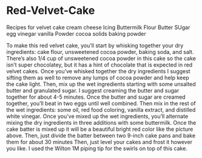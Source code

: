 # Red-Velvet-Cake
Recipes for velvet cake
cream cheese Icing Buttermilk Flour Butter SUgar egg vinegar vanilla Powder cocoa solids baking powder

To make this red velvet cake, you’ll start by whisking together your dry ingredients: cake flour, unsweetened cocoa powder, baking soda, and salt. There’s also 1/4 cup of unsweetened cocoa powder in this cake so the cake isn’t super chocolatey, but it has a hint of chocolate that is expected in red velvet cakes. Once you’ve whisked together the dry ingredients I suggest sifting them as well to remove any lumps of cocoa powder and help keep the cake light. Then, mix up the wet ingredients starting with some unsalted butter and granulated sugar. I suggest creaming the butter and sugar together for about 4-5 minutes. Once the butter and sugar are creamed together, you’ll beat in two eggs until well combined. Then mix in the rest of the wet ingredients: some oil, red food coloring, vanilla extract, and distilled white vinegar. Once you’ve mixed up the wet ingredients, you’ll alternate mixing the dry ingredients in three additions with some buttermilk. Once the cake batter is mixed up it will be a beautiful bright red color like the picture above. Then, just divide the batter between two 9-inch cake pans and bake them for about 30 minutes Then, just level your cakes and frost it however you like. I used the Wilton 1M piping tip for the swirls on top of this cake.

